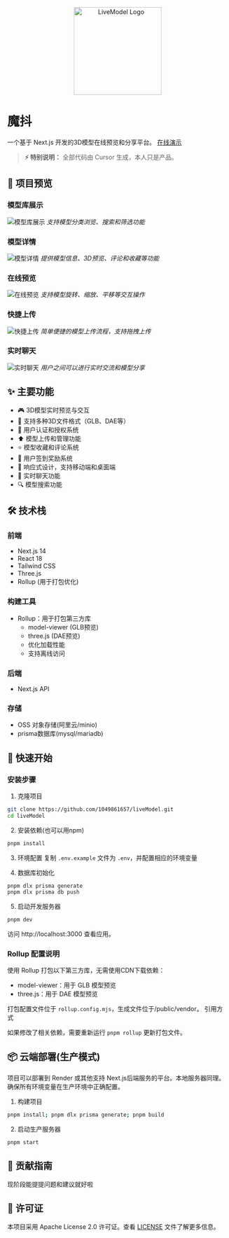 <div align="center">
  <img src="/public/readme/logo.png" alt="LiveModel Logo" width="200"/>
</div>

# 魔抖

一个基于 Next.js 开发的3D模型在线预览和分享平台。
[在线演示](https://livemodel.xyz/)
> **⚡ 特别说明：** 全部代码由 Cursor 生成，本人只是产品。


## 🎯 项目预览

### 模型库展示
![模型库展示](/public/readme/models.png)
*支持模型分类浏览、搜索和筛选功能*

### 模型详情
![模型详情](/public/readme/modelinfo.png)
*提供模型信息、3D预览、评论和收藏等功能*

### 在线预览
![在线预览](/public/readme/preview.png)
*支持模型旋转、缩放、平移等交互操作*

### 快捷上传
![快捷上传](/public/readme/upload.png)
*简单便捷的模型上传流程，支持拖拽上传*

### 实时聊天
![实时聊天](/public/readme/chat.png)
*用户之间可以进行实时交流和模型分享*

## ✨ 主要功能

- 🎮 3D模型实时预览与交互
- 📁 支持多种3D文件格式（GLB、DAE等）
- 🔐 用户认证和授权系统
- ⬆️ 模型上传和管理功能
- ⭐ 模型收藏和评论系统
- 📅 用户签到奖励系统
- 📱 响应式设计，支持移动端和桌面端
- 💬 实时聊天功能
- 🔍 模型搜索功能

## 🛠️ 技术栈

### 前端
- Next.js 14 
- React 18
- Tailwind CSS
- Three.js
- Rollup (用于打包优化)

### 构建工具
- Rollup：用于打包第三方库
  - model-viewer (GLB预览)
  - three.js (DAE预览)
  - 优化加载性能
  - 支持离线访问

### 后端
- Next.js API 

### 存储
- OSS 对象存储(阿里云/minio)
- prisma数据库(mysql/mariadb)

## 🚀 快速开始

### 安装步骤

1. 克隆项目

```bash
git clone https://github.com/1049861657/liveModel.git
cd liveModel
```

2. 安装依赖(也可以用npm)

```bash
pnpm install
```

3. 环境配置
复制 `.env.example` 文件为 `.env`，并配置相应的环境变量

4. 数据库初始化

```bash
pnpm dlx prisma generate
pnpm dlx prisma db push
```

5. 启动开发服务器

```bash
pnpm dev
```

访问 http://localhost:3000 查看应用。

### Rollup 配置说明

使用 Rollup 打包以下第三方库，无需使用CDN下载依赖：
- model-viewer：用于 GLB 模型预览
- three.js：用于 DAE 模型预览

打包配置文件位于 `rollup.config.mjs`，生成文件位于/public/vendor。
引用方式<script type="module" src="/vendor/model-viewer-bundle.js"></script>

如果修改了相关依赖，需要重新运行 `pnpm rollup` 更新打包文件。


## 📦 云端部署(生产模式)

项目可以部署到 Render 或其他支持 Next.js后端服务的平台。本地服务器同理。
确保所有环境变量在生产环境中正确配置。

1. 构建项目

```bash
pnpm install; pnpm dlx prisma generate; pnpm build
```

2. 启动生产服务器

```bash
pnpm start
```

## 🤝 贡献指南

现阶段能提提问题和建议就好啦

## 📝 许可证

本项目采用 Apache License 2.0 许可证。查看 [LICENSE](./LICENSE) 文件了解更多信息。 